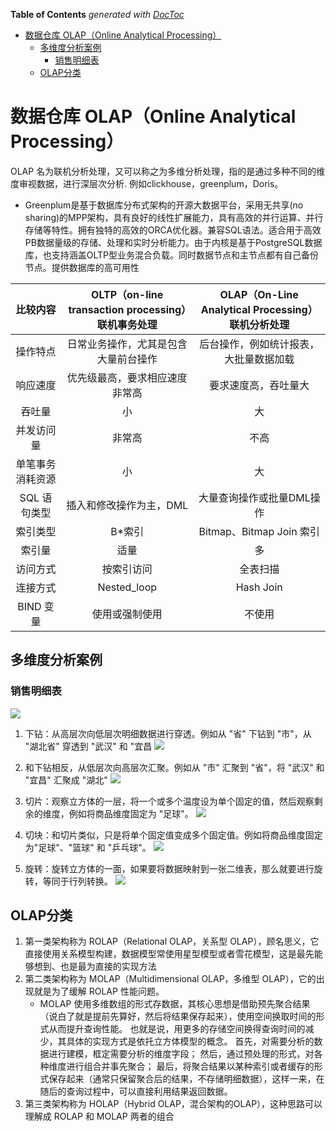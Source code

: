 <!-- START doctoc generated TOC please keep comment here to allow auto update -->
<!-- DON'T EDIT THIS SECTION, INSTEAD RE-RUN doctoc TO UPDATE -->
**Table of Contents**  *generated with [DocToc](https://github.com/thlorenz/doctoc)*

- [数据仓库 OLAP（Online Analytical Processing）](#%E6%95%B0%E6%8D%AE%E4%BB%93%E5%BA%93-olaponline-analytical-processing)
  - [多维度分析案例](#%E5%A4%9A%E7%BB%B4%E5%BA%A6%E5%88%86%E6%9E%90%E6%A1%88%E4%BE%8B)
    - [销售明细表](#%E9%94%80%E5%94%AE%E6%98%8E%E7%BB%86%E8%A1%A8)
  - [OLAP分类](#olap%E5%88%86%E7%B1%BB)

<!-- END doctoc generated TOC please keep comment here to allow auto update -->

# 数据仓库 OLAP（Online Analytical Processing）
OLAP 名为联机分析处理，又可以称之为多维分析处理，指的是通过多种不同的维度审视数据，进行深层次分析.
例如clickhouse，greenplum，Doris。

- Greenplum是基于数据库分布式架构的开源大数据平台，采用无共享(no sharing)的MPP架构，具有良好的线性扩展能力，具有高效的并行运算、并行存储等特性。拥有独特的高效的ORCA优化器。兼容SQL语法。适合用于高效PB数据量级的存储、处理和实时分析能力。由于内核是基于PostgreSQL数据库，也支持涵盖OLTP型业务混合负载。同时数据节点和主节点都有自己备份节点。提供数据库的高可用性


|   比较内容   | OLTP（on-line transaction processing）联机事务处理 | OLAP（On-Line Analytical Processing）联机分析处理 |
|:--------:|:------------------------------------------:|:-----------------------------------------:|
|   操作特点   |             日常业务操作，尤其是包含大量前台操作             |            后台操作，例如统计报表，大批量数据加载            |
|   响应速度   |              优先级最高，要求相应速度非常高               |                要求速度高，吞吐量大                 |
|   吞吐量    |                     小                      |                     大                     |
|  并发访问量   |                    非常高                     |                    不高                     |
| 单笔事务消耗资源 |                     小                      |                     大                     |
| SQL 语句类型 |               插入和修改操作为主，DML                |              大量查询操作或批量DML操作               |
|     索引类型     |                    B*索引                    |           Bitmap、Bitmap Join 索引           |
|     索引量     |                     适量                     |                     多                     |
|     访问方式     |                    按索引访问                   |                   全表扫描                    |
|     连接方式     |                    Nested_loop                   |                   Hash Join                   |
|     BIND 变量     |                    	使用或强制使用	                 |                   不使用                    |

## 多维度分析案例

### 销售明细表
![](.OLAP_images/sale_detail.png)

1. 下钻：从高层次向低层次明细数据进行穿透。例如从 "省" 下钻到 "市"，从 "湖北省" 穿透到 "武汉" 和 "宜昌
![](.OLAP_images/sale_cubic1.png)

2. 和下钻相反，从低层次向高层次汇聚。例如从 "市" 汇聚到 "省"，将 "武汉" 和 "宜昌" 汇聚成 "湖北"
![](.OLAP_images/sale_cubic2.png)
3. 切片：观察立方体的一层，将一个或多个温度设为单个固定的值，然后观察剩余的维度，例如将商品维度固定为 "足球"。
![](.OLAP_images/sale_cubic3.png)
4. 切块：和切片类似，只是将单个固定值变成多个固定值。例如将商品维度固定为"足球"、"篮球" 和 "乒乓球"。
![](.OLAP_images/sale_cubic4.png)
5. 旋转：旋转立方体的一面，如果要将数据映射到一张二维表，那么就要进行旋转，等同于行列转换。
![](.OLAP_images/sale_cubic5.png)


## OLAP分类
1. 第一类架构称为 ROLAP（Relational OLAP，关系型 OLAP），顾名思义，它直接使用关系模型构建，数据模型常使用星型模型或者雪花模型，这是最先能够想到、也是最为直接的实现方法
2. 第二类架构称为 MOLAP（Multidimensional OLAP，多维型 OLAP），它的出现就是为了缓解 ROLAP 性能问题。
   - MOLAP 使用多维数组的形式存数据，其核心思想是借助预先聚合结果（说白了就是提前先算好，然后将结果保存起来），使用空间换取时间的形式从而提升查询性能。 
   也就是说，用更多的存储空间换得查询时间的减少，其具体的实现方式是依托立方体模型的概念。
   首先，对需要分析的数据进行建模，框定需要分析的维度字段；
   然后，通过预处理的形式，对各种维度进行组合并事先聚合；
   最后，将聚合结果以某种索引或者缓存的形式保存起来（通常只保留聚合后的结果，不存储明细数据），这样一来，在随后的查询过程中，可以直接利用结果返回数据。
3. 第三类架构称为 HOLAP（Hybrid OLAP，混合架构的OLAP），这种思路可以理解成 ROLAP 和 MOLAP 两者的组合